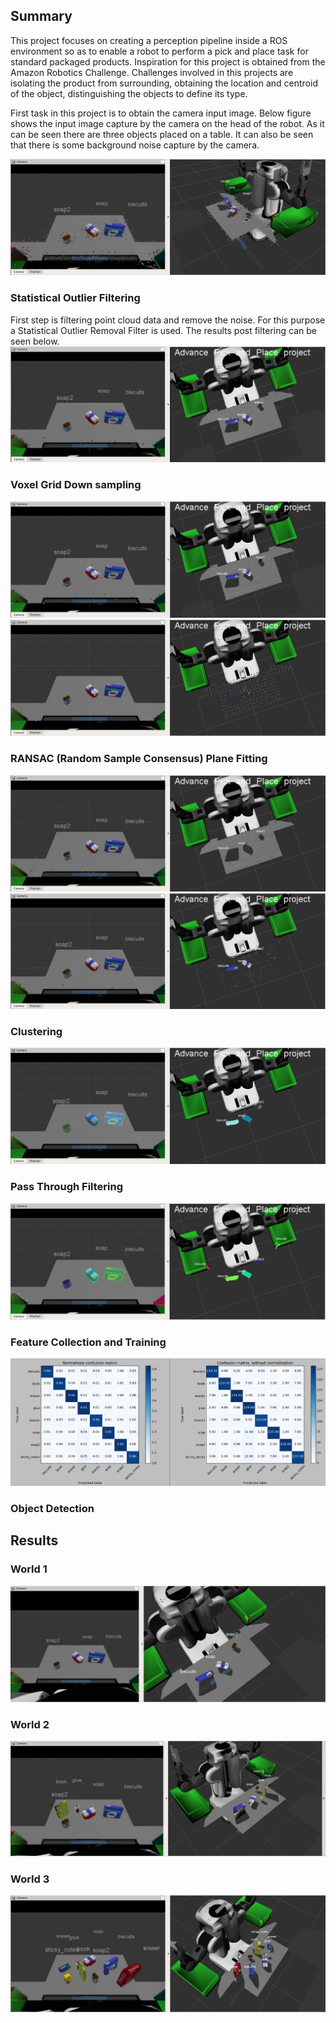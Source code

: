 ## Summary
This project focuses on creating a perception pipeline inside a ROS environment so as to enable a robot to perform a pick and place task for standard packaged products. Inspiration for this project is obtained from the Amazon Robotics Challenge. Challenges involved in this projects are isolating the product from surrounding, obtaining the location and centroid of the object, distinguishing the objects to define its type.

First task in this project is to obtain the camera input image. Below figure shows the input image capture by the camera on the head of the robot. As it can be seen there are three objects placed on a table. It can also be seen that there is some background noise capture by the camera.

![Image of RGBD](./images/Fig1_Raw_RGBD_Image.png)

### Statistical Outlier Filtering
First step is filtering point cloud data and remove the noise. For this purpose a Statistical Outlier Removal Filter is used. The results post filtering can be seen below.
![Image of SOF](./images/Fig2_SOF.png)

### Voxel Grid Down sampling
![Image of Voxel1](./images/Fig3.1_Voxel.png)
![Image of Voxel2](./images/Fig3.2_Voxel.png)

### RANSAC (Random Sample Consensus) Plane Fitting
![Image of RANSAC1](./images/Fig4.1_RANSAC-inliers.png)
![Image of RANSAC2](./images/Fig4.2_RANSAC-outliers.png)

### Clustering
![Image of Clustering](./images/Fig5_Clustering.png)

### Pass Through Filtering
![Image of PTF](./images/Fig6_PassThroughFilter.png)

### Feature Collection and Training
![Image of SVM](./images/Fig8_SVM_HOG.png)

### Object Detection
## Results
### World 1
![Image of World1](./images/Fig9.1_World1.png)

### World 2
![Image of World2](./images/Fig9.1_World2.png)

### World 3
![Image of World3](./images/Fig9.1_World3.png)
